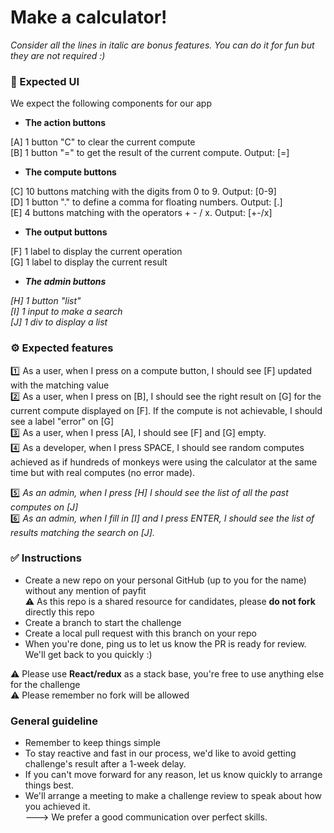 # Make a calculator!
*Consider all the lines in italic are bonus features. You can do it for fun but they are not required :)*

### :art: Expected UI
We expect the following components for our app

- **The action buttons**  

[A] 1 button "C" to clear the current compute  
[B] 1 button "=" to get the result of the current compute. Output: [=]

- **The compute buttons**  

[C] 10 buttons matching with the digits from 0 to 9. Output: [0-9]  
[D] 1 button "." to define a comma for floating numbers. Output: [.]  
[E] 4 buttons matching with the operators + - / x. Output: [+-/x]

- **The output buttons**  

[F] 1 label to display the current operation  
[G] 1 label to display the current result

- ***The admin buttons***  

*[H] 1 button "list"*  
*[I] 1 input to make a search*  
*[J] 1 div to display a list*

### :gear: Expected features

:one: As a user, when I press on a compute button, I should see [F] updated with the matching value  
:two: As a user, when I press on [B], I should see the right result on [G] for the current compute displayed on [F]. If the compute is not achievable, I should see a label "error" on [G]  
:three: As a user, when I press [A], I should see [F] and [G] empty.  
:four: As a developer, when I press SPACE, I should see random computes achieved as if hundreds of monkeys were using the calculator at the same time but with real computes (no error made).

:five: *As an admin, when I press [H] I should see the list of all the past computes on [J]*  
:six: *As an admin, when I fill in [I] and I press ENTER, I should see the list of results matching the search on [J].*

### :white_check_mark: Instructions

- Create a new repo on your personal GitHub (up to you for the name) without any mention of payfit  
:warning: As this repo is a shared resource for candidates, please **do not fork** directly this repo  
- Create a branch to start the challenge  
- Create a local pull request with this branch on your repo  
- When you're done, ping us to let us know the PR is ready for review. We'll get back to you quickly :)  

:warning: Please use **React/redux** as a stack base, you're free to use anything else for the challenge  
:warning: Please remember no fork will be allowed

### General guideline  
- Remember to keep things simple
- To stay reactive and fast in our process, we'd like to avoid getting challenge's result after a 1-week delay. 
- If you can't move forward for any reason, let us know quickly to arrange things best.
- We'll arrange a meeting to make a challenge review to speak about how you achieved it.  
---> We prefer a good communication over perfect skills.
